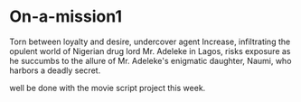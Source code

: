 # On-a-mission1
Torn between loyalty and desire, undercover agent Increase, infiltrating the opulent world of Nigerian drug lord Mr. Adeleke in Lagos, risks exposure as he succumbs to the allure of Mr. Adeleke's enigmatic daughter, Naumi, who harbors a deadly secret.

well be done with the movie script project this week.

